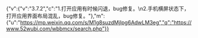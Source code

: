 {"v":{"v":"3.7.2","c":"1.打开应用有时候闪退，bug修复。\n2.手机横屏状态下，打开应用界面布局混乱，bug修复。"},"m":{"u":"https://mp.weixin.qq.com/s/M1g8suzdMjIpg6AdwLM3eg","q":"https://www.52wubi.com/wbbmcx/search.php"}}
